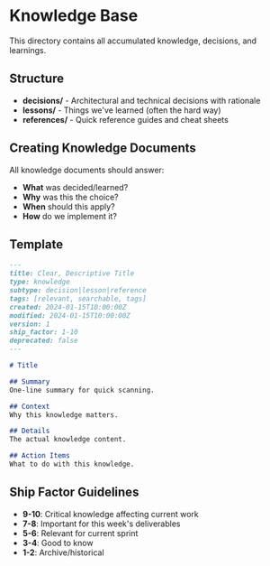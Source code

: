 # Knowledge Base

This directory contains all accumulated knowledge, decisions, and learnings.

## Structure

- **decisions/** - Architectural and technical decisions with rationale
- **lessons/** - Things we've learned (often the hard way)
- **references/** - Quick reference guides and cheat sheets

## Creating Knowledge Documents

All knowledge documents should answer:
- **What** was decided/learned?
- **Why** was this the choice?
- **When** should this apply?
- **How** do we implement it?

## Template

```markdown
---
title: Clear, Descriptive Title
type: knowledge
subtype: decision|lesson|reference
tags: [relevant, searchable, tags]
created: 2024-01-15T10:00:00Z
modified: 2024-01-15T10:00:00Z
version: 1
ship_factor: 1-10
deprecated: false
---

# Title

## Summary
One-line summary for quick scanning.

## Context
Why this knowledge matters.

## Details
The actual knowledge content.

## Action Items
What to do with this knowledge.
```

## Ship Factor Guidelines

- **9-10**: Critical knowledge affecting current work
- **7-8**: Important for this week's deliverables
- **5-6**: Relevant for current sprint
- **3-4**: Good to know
- **1-2**: Archive/historical